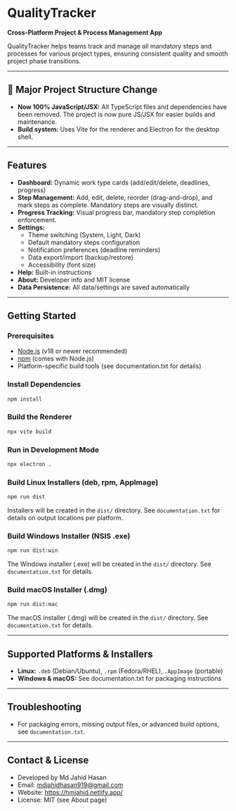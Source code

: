 # QualityTracker

**Cross-Platform Project & Process Management App**

QualityTracker helps teams track and manage all mandatory steps and processes for various project types, ensuring consistent quality and smooth project phase transitions.

---

## 🚨 Major Project Structure Change
- **Now 100% JavaScript/JSX:** All TypeScript files and dependencies have been removed. The project is now pure JS/JSX for easier builds and maintenance.
- **Build system:** Uses Vite for the renderer and Electron for the desktop shell.

---

## Features
- **Dashboard:** Dynamic work type cards (add/edit/delete, deadlines, progress)
- **Step Management:** Add, edit, delete, reorder (drag-and-drop), and mark steps as complete. Mandatory steps are visually distinct.
- **Progress Tracking:** Visual progress bar, mandatory step completion enforcement.
- **Settings:**
  - Theme switching (System, Light, Dark)
  - Default mandatory steps configuration
  - Notification preferences (deadline reminders)
  - Data export/import (backup/restore)
  - Accessibility (font size)
- **Help:** Built-in instructions
- **About:** Developer info and MIT license
- **Data Persistence:** All data/settings are saved automatically

---

## Getting Started

### Prerequisites
- [Node.js](https://nodejs.org/) (v18 or newer recommended)
- [npm](https://www.npmjs.com/) (comes with Node.js)
- Platform-specific build tools (see documentation.txt for details)

### Install Dependencies
```bash
npm install
```

### Build the Renderer
```bash
npx vite build
```

### Run in Development Mode
```bash
npx electron .
```


### Build Linux Installers (deb, rpm, AppImage)
```bash
npm run dist
```
Installers will be created in the `dist/` directory. See `documentation.txt` for details on output locations per platform.

### Build Windows Installer (NSIS .exe)
```bash
npm run dist:win
```
The Windows installer (.exe) will be created in the `dist/` directory. See `documentation.txt` for details.

### Build macOS Installer (.dmg)
```bash
npm run dist:mac
```
The macOS installer (.dmg) will be created in the `dist/` directory. See `documentation.txt` for details.

---

## Supported Platforms & Installers
- **Linux:** `.deb` (Debian/Ubuntu), `.rpm` (Fedora/RHEL), `.AppImage` (portable)
- **Windows & macOS:** See documentation.txt for packaging instructions

---

## Troubleshooting
- For packaging errors, missing output files, or advanced build options, see `documentation.txt`.

---

## Contact & License
- Developed by Md Jahid Hasan
- Email: mdjahidhasan919@gmail.com
- Website: https://hmjahid.netlify.app/
- License: MIT (see About page) 